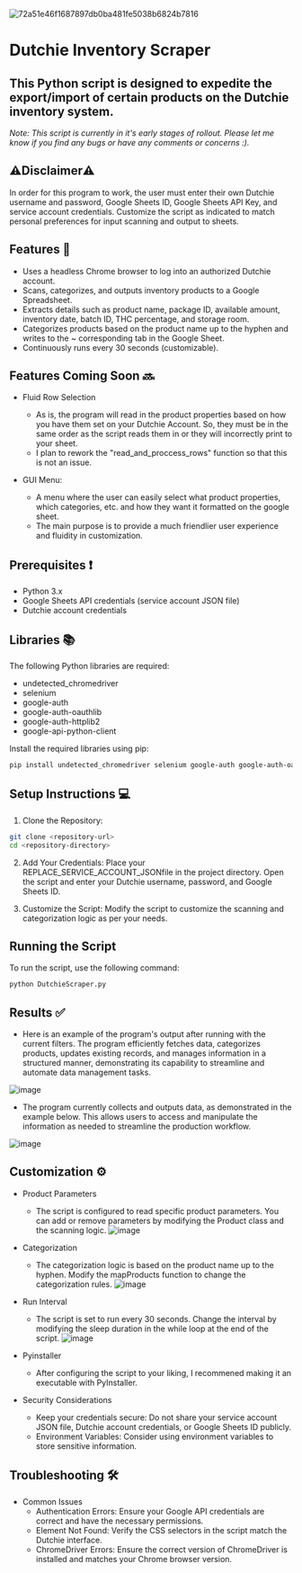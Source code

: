 ![72a51e46f1687897db0ba481fe5038b6824b7816](https://github.com/user-attachments/assets/26a81d19-9519-4f63-9085-eaaf568068ea)

# Dutchie Inventory Scraper

## This Python script is designed to expedite the export/import of certain products on the Dutchie inventory system.

*Note: This script is currently in it's early stages of rollout. Please let me know if you find any bugs or have any comments or concerns :).*

 ##  ⚠️**Disclaimer**⚠️

In order for this program to work, the user must enter their own Dutchie username and password, Google Sheets ID, Google Sheets API Key, and service account credentials. Customize the script as indicated to match personal preferences for input scanning and output to sheets.

## Features 📝
* Uses a headless Chrome browser to log into an authorized Dutchie account.
* Scans, categorizes, and outputs inventory products to a Google Spreadsheet.
* Extracts details such as product name, package ID, available amount, inventory date, batch ID, THC percentage, and storage room.
* Categorizes products based on the product name up to the hyphen and writes to the ~ corresponding tab in the Google Sheet.
* Continuously runs every 30 seconds (customizable).

## Features Coming Soon 🔜
* Fluid Row Selection
    * As is, the program will read in the product properties based on how you have them set on your Dutchie Account. So, they must be in the same order as the script reads them in or they will incorrectly print to your sheet. 
    * I plan to rework the "read_and_proccess_rows" function so that this is not an issue. 

* GUI Menu:
    * A menu where the user can easily select what product properties, which categories, etc. and how they want it formatted on the google sheet. 
    * The main purpose is to provide a much friendlier user experience and fluidity in customization. 

## Prerequisites ❗
* Python 3.x
* Google Sheets API credentials (service account JSON file)
* Dutchie account credentials

## Libraries 📚
The following Python libraries are required:

* undetected_chromedriver
* selenium
* google-auth
* google-auth-oauthlib
* google-auth-httplib2
* google-api-python-client

Install the required libraries using pip:

```bash
pip install undetected_chromedriver selenium google-auth google-auth-oauthlib google-auth-httplib2 google-api-python-client
```
## Setup Instructions 💻

1. Clone the Repository:

```bash
git clone <repository-url>
cd <repository-directory>
```
2. Add Your Credentials:
   Place your  REPLACE_SERVICE_ACCOUNT_JSONfile in the project directory.
   Open the script and enter your Dutchie username, password, and Google Sheets ID.

3. Customize the Script:
   Modify the script to customize the scanning and categorization logic as per your needs.

## Running the Script

To run the script, use the following command:

```bash
python DutchieScraper.py
```
## Results ✅

* Here is an example of the program's output after running with the current filters. The program efficiently fetches data, categorizes products, updates existing records, and manages information in a structured manner, demonstrating its capability to streamline and automate data management tasks.

![image](https://github.com/user-attachments/assets/0a6ecf45-2741-4740-b01d-2142329270ca)

* The program currently collects and outputs data, as demonstrated in the example below. This allows users to access and manipulate the information as needed to streamline the production workflow.

![image](https://github.com/user-attachments/assets/82fe9c7b-5602-4c4b-b0b0-1b41cf122d64)

## Customization ⚙️

* Product Parameters
    * The script is configured to read specific product parameters. You can add or remove parameters by modifying the Product class and the scanning logic.
      ![image](https://github.com/user-attachments/assets/3b90e24b-bdf7-4e88-9986-144d719fe4f5)


* Categorization
    * The categorization logic is based on the product name up to the hyphen. Modify the mapProducts function to change the categorization rules.
      ![image](https://github.com/user-attachments/assets/180525a8-1a92-4c58-ab19-d61bdfa0ecc6)


* Run Interval
    * The script is set to run every 30 seconds. Change the interval by modifying the sleep duration in the while loop at the end of the script.
      ![image](https://github.com/user-attachments/assets/571e6738-4c95-4b30-8c64-657f2de186a7)


* Pyinstaller
    * After configuring the script to your liking, I recommened making it an executable with PyInstaller.

* Security Considerations
    * Keep your credentials secure: Do not share your service account JSON file, Dutchie account credentials, or Google Sheets ID publicly.
    * Environment Variables: Consider using environment variables to store sensitive information.

## Troubleshooting 🛠️
* Common Issues
    * Authentication Errors: Ensure your Google API credentials are correct and have the necessary permissions.
    * Element Not Found: Verify the CSS selectors in the script match the Dutchie interface.
    * ChromeDriver Errors: Ensure the correct version of ChromeDriver is installed and matches your Chrome browser version.

